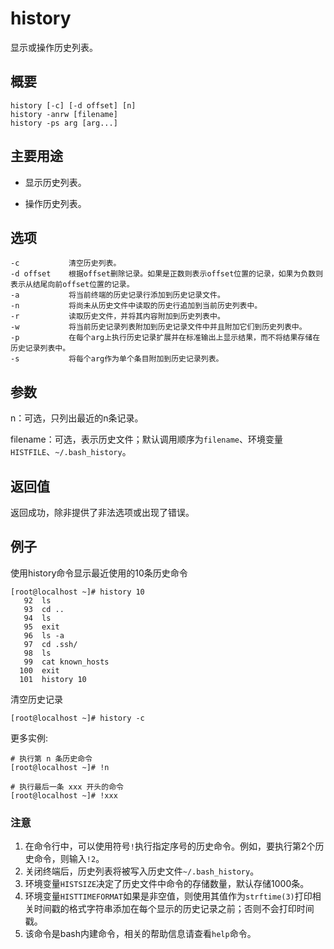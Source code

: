 history
===

显示或操作历史列表。

## 概要

```
history [-c] [-d offset] [n]
history -anrw [filename]
history -ps arg [arg...]
```

## 主要用途

- 显示历史列表。

- 操作历史列表。

## 选项

```
-c           清空历史列表。
-d offset    根据offset删除记录。如果是正数则表示offset位置的记录，如果为负数则表示从结尾向前offset位置的记录。
-a           将当前终端的历史记录行添加到历史记录文件。
-n           将尚未从历史文件中读取的历史行追加到当前历史列表中。
-r           读取历史文件，并将其内容附加到历史列表中。
-w           将当前历史记录列表附加到历史记录文件中并且附加它们到历史列表中。
-p           在每个arg上执行历史记录扩展并在标准输出上显示结果，而不将结果存储在历史记录列表中。
-s           将每个arg作为单个条目附加到历史记录列表。
```

## 参数

n：可选，只列出最近的n条记录。

filename：可选，表示历史文件；默认调用顺序为`filename`、环境变量`HISTFILE`、`~/.bash_history`。

## 返回值

返回成功，除非提供了非法选项或出现了错误。

## 例子

使用history命令显示最近使用的10条历史命令

```
[root@localhost ~]# history 10
   92  ls
   93  cd ..
   94  ls
   95  exit
   96  ls -a
   97  cd .ssh/
   98  ls
   99  cat known_hosts
  100  exit
  101  history 10
```

清空历史记录

```
[root@localhost ~]# history -c
```

更多实例:

```
# 执行第 n 条历史命令
[root@localhost ~]# !n

# 执行最后一条 xxx 开头的命令
[root@localhost ~]# !xxx
```


### 注意

1. 在命令行中，可以使用符号`!`执行指定序号的历史命令。例如，要执行第2个历史命令，则输入`!2`。
2. 关闭终端后，历史列表将被写入历史文件`~/.bash_history`。
3. 环境变量`HISTSIZE`决定了历史文件中命令的存储数量，默认存储1000条。
4. 环境变量`HISTTIMEFORMAT`如果是非空值，则使用其值作为`strftime(3)`打印相关时间戳的格式字符串添加在每个显示的历史记录之前；否则不会打印时间戳。
5. 该命令是bash内建命令，相关的帮助信息请查看`help`命令。




